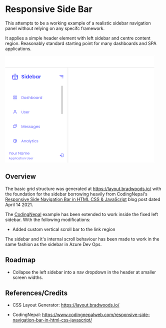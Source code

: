 # Responsive Side Bar
This attempts to be a working example of a realistic sidebar navigation panel without relying on any specifc framework.

It applies a simple header element with left sidebar and centre content region. Reasonably standard starting point for many dashboards and SPA applications.

![Example of the sidebar showing vertical scrollbar](/images/scollbar-example.png?raw=true)


## Overview
The basic grid structure was generated at https://layout.bradwoods.io/ with the foundation for the sidebar borrowing heavily from CodingNepal's [Responsive Side Navigation Bar in HTML CSS & JavaScript](https://www.codingnepalweb.com/responsive-side-navigation-bar-in-html-css-javascript/) blog post dated April 14 2021.

The [CodingNepal](https://www.codingnepalweb.com/) example has been extended to work inside the fixed left sidebar. With the following modifications:

- Added custom vertical scroll bar to the link region

The sidebar and it's internal scroll behaviour has been made to work in the same fashion as the sidebar in Azure Dev Ops.

## Roadmap

- Collapse the left sidebar into a nav dropdown in the header at smaller screen widths.

## References/Credits

* CSS Layout Generator: https://layout.bradwoods.io/

* CodingNepal: https://www.codingnepalweb.com/responsive-side-navigation-bar-in-html-css-javascript/
